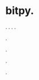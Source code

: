 # bitpy.
.
.
.
.












.






















































.
























.













.
